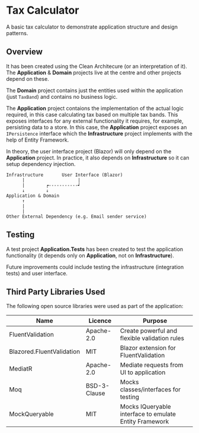 ﻿
# Tax Calculator

A basic tax calculator to demonstrate application structure and design patterns.

## Overview

It has been created using the Clean Architecure (or an interpretation of it). The **Application** & **Domain** projects live at the centre and other projects depend on these.

The **Domain** project contains just the entities used within the application (just `TaxBand`) and contains no business logic.

The **Application** project contaions the implementation of the actual logic required, in this case calculating tax based on multiple tax bands. This exposes interfaces for any external functionality it requires, for example, persisting data to a store.
In this case, the **Application** project exposes an `IPersistence` interface which the **Infrastructure** project implements with the help of Entity Framework.

In theory, the user interface project (Blazor) will only depend on the **Application** project. In practice, it also depends on **Infrastructure** so it can setup dependency injection.

```
Infrastructure       User Interface (Blazor)
      |                    |
      |        ┍-----------┙
      ↓        ↓
Application & Domain
      ↑
      |
      |
Other External Dependency (e.g. Email sender service)
```

## Testing

A test project **Application.Tests** has been created to test the application functionality (it depends only on **Application**, not on  **Infrastructure**).

Future improvements could include testing the infrastructure (integration tests) and user interface.

## Third Party Libraries Used

The following open source libraries were used as part of the application:

| Name | Licence | Purpose |
| --- | --- | --- |
| FluentValidation | Apache-2.0 | Create powerful and flexible validation rules |
| Blazored.FluentValidation | MIT | Blazor extension for FluentValidation |
| MediatR | Apache-2.0 | Mediate requests from UI to application |
| Moq | BSD-3-Clause | Mocks classes/interfaces for testing |
| MockQueryable | MIT | Mocks IQueryable interface to emulate Entity Framework |
